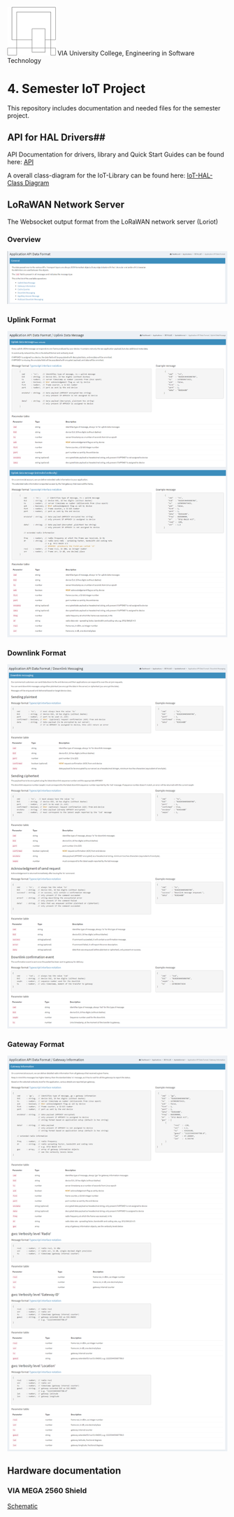![VIA Logo](/docs/resources/logo.png) VIA University College, Engineering in Software Technology

# 4. Semester IoT Project #
This repository includes documentation and needed files for the semester project.

## API for HAL Drivers##
API Documentation for drivers, library and Quick Start Guides can be found here: [API](https://ihavn.github.io/IoT_Semester_project/)

A overall class-diagram for the IoT-Library can be found here: [IoT-HAL-Class Diagram](/docs/IoT_HAL.svg)

## LoRaWAN Network Server ##
The Websocket output format from the LoRaWAN network server (Loriot)

### Overview ###
![Loriot Output Overview](/docs/documentation/Loriot/Overview.png)

### Uplink Format ###
![Loriot Output Uplink](/docs/documentation/Loriot/Uplink.png)

### Downlink Format ###
![Loriot Output Downlink](/docs/documentation/Loriot/Downlink.png)

### Gateway Format ###
![Loriot Output Gateway](/docs/documentation/Loriot/Gateway.png)

## Hardware documentation ##
### VIA MEGA 2560 Shield ###
[Schematic](/docs/documentation/HW%20Doc/VIA%20MEGA2560%Shield/VIA%20Shield%202.0.0%20Schematic.pdf)

